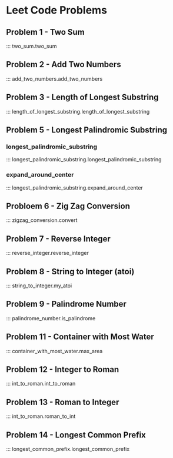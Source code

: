 # Leet Code Problems

## Problem 1 - Two Sum

::: two_sum.two_sum

## Problem 2 - Add Two Numbers

::: add_two_numbers.add_two_numbers

## Problem 3 - Length of Longest Substring

::: length_of_longest_substring.length_of_longest_substring

## Problem 5 - Longest Palindromic Substring

### longest_palindromic_substring

::: longest_palindromic_substring.longest_palindromic_substring

### expand_around_center

::: longest_palindromic_substring.expand_around_center

## Probloem 6 - Zig Zag Conversion

::: zigzag_conversion.convert

## Problem 7 - Reverse Integer

::: reverse_integer.reverse_integer

## Problem 8 - String to Integer (atoi)

::: string_to_integer.my_atoi

## Problem 9 - Palindrome Number

::: palindrome_number.is_palindrome

## Problem 11 - Container with Most Water

::: container_with_most_water.max_area

## Problem 12 - Integer to Roman

::: int_to_roman.int_to_roman

## Problem 13 - Roman to Integer

::: int_to_roman.roman_to_int

## Problem 14 - Longest Common Prefix

::: longest_common_prefix.longest_common_prefix
